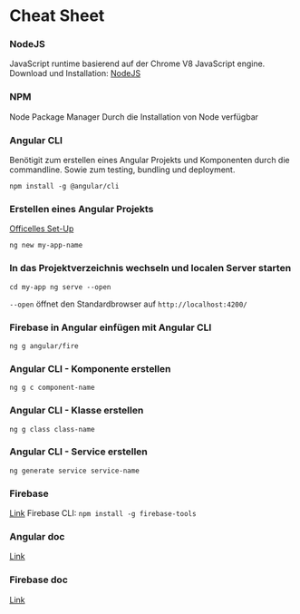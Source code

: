 # Cheat Sheet

### NodeJS
JavaScript runtime basierend auf der Chrome V8 JavaScript engine.
Download und Installation:
[NodeJS](https://nodejs.org/en/)

### NPM
Node Package Manager
Durch die Installation von Node verfügbar

### Angular CLI
Benötigit zum erstellen eines Angular Projekts und Komponenten durch die commandline. Sowie zum testing, bundling und deployment.

`npm install -g @angular/cli`

### Erstellen eines Angular Projekts
[Officelles Set-Up](https://angular.io/guide/setup-local)

`ng new my-app-name`

### In das Projektverzeichnis wechseln und localen Server starten

`
cd my-app
ng serve --open
`

`--open` öffnet den Standardbrowser auf `http://localhost:4200/`

### Firebase in Angular einfügen mit Angular CLI
`ng g angular/fire`

### Angular CLI - Komponente erstellen
`ng g c component-name`

### Angular CLI - Klasse erstellen
`ng g class class-name`

### Angular CLI - Service erstellen
`ng generate service service-name`

### Firebase
[Link](https://firebase.google.com/)
Firebase CLI:
`npm install -g firebase-tools`

### Angular doc
[Link](https://angular.io/docs)

### Firebase doc
[Link](https://firebase.google.com/docs)